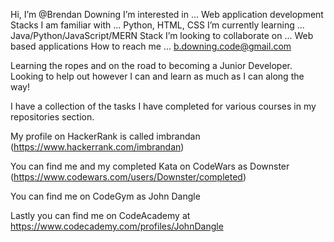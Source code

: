 Hi, I’m @Brendan Downing
I’m interested in ... Web application development
Stacks I am familiar with ... Python, HTML, CSS
I’m currently learning ... Java/Python/JavaScript/MERN Stack
I’m looking to collaborate on ... Web based applications
How to reach me ... b.downing.code@gmail.com

Learning the ropes and on the road to becoming a Junior Developer. Looking to help out however I can and learn as much as I can along the way!

I have a collection of the tasks I have completed for various courses in my repositories section.

My profile on HackerRank is called imbrandan (https://www.hackerrank.com/imbrandan)

You can find me and my completed Kata on CodeWars as Downster (https://www.codewars.com/users/Downster/completed)

You can find me on CodeGym as John Dangle

Lastly you can find me on CodeAcademy at https://www.codecademy.com/profiles/JohnDangle

